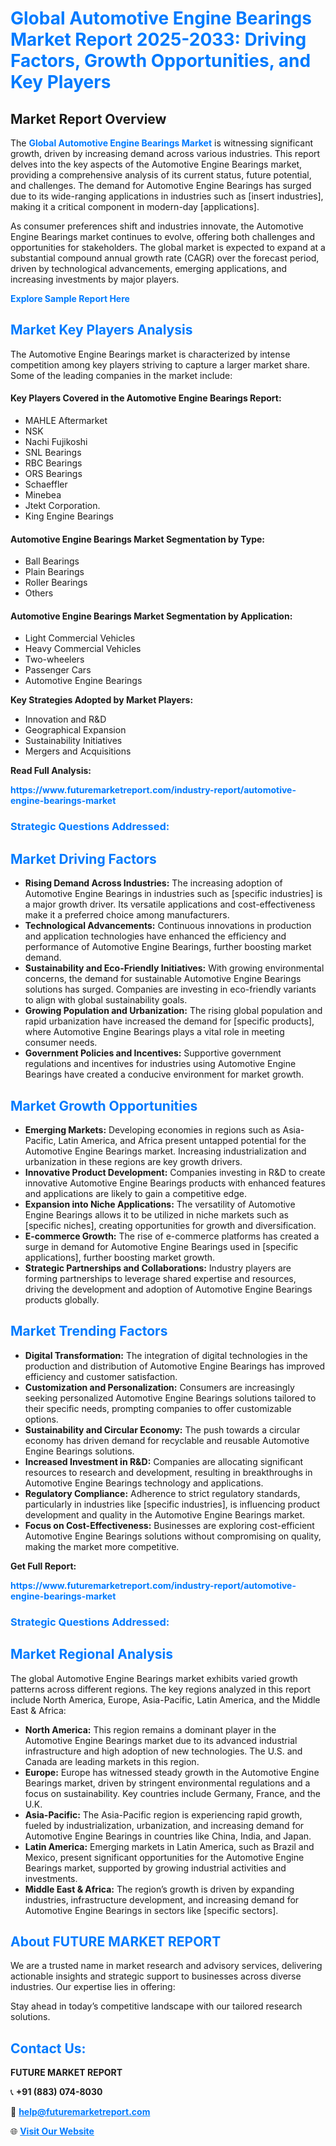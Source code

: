 <h1 style="color: #007BFF;">Global Automotive Engine Bearings Market Report 2025-2033: Driving Factors, Growth Opportunities, and Key Players</h1>

<section id="overview">
<h2>Market Report Overview</h2>
<p>The <a href="https://www.futuremarketreport.com/industry-report/automotive-engine-bearings-market" style="color: #007BFF; text-decoration: none;"><strong>Global Automotive Engine Bearings Market</strong></a> is witnessing significant growth, driven by increasing demand across various industries. This report delves into the key aspects of the Automotive Engine Bearings market, providing a comprehensive analysis of its current status, future potential, and challenges. The demand for Automotive Engine Bearings has surged due to its wide-ranging applications in industries such as [insert industries], making it a critical component in modern-day [applications].</p>
<p>As consumer preferences shift and industries innovate, the Automotive Engine Bearings market continues to evolve, offering both challenges and opportunities for stakeholders. The global market is expected to expand at a substantial compound annual growth rate (CAGR) over the forecast period, driven by technological advancements, emerging applications, and increasing investments by major players.</p>
</section>

<section id="overview">
<p><a href="https://www.futuremarketreport.com/request-sample/reportId=107139" style="color: #007BFF; text-decoration: none;"><strong>Explore Sample Report Here</strong></a></p>
</section>

<section id="key-players">
<h2 style="color: #007BFF;">Market Key Players Analysis</h2>
<p>The Automotive Engine Bearings market is characterized by intense competition among key players striving to capture a larger market share. Some of the leading companies in the market include:</p>
<h4>Key Players Covered in the Automotive Engine Bearings Report:</h4>
<ul><li>MAHLE Aftermarket</li><li>NSK</li><li>Nachi Fujikoshi</li><li>SNL Bearings</li><li>RBC Bearings</li><li>ORS Bearings</li><li>Schaeffler</li><li>Minebea</li><li>Jtekt Corporation.</li><li>King Engine Bearings</li></ul>
<h4>Automotive Engine Bearings Market Segmentation by Type:</h4>
<ul><li>Ball Bearings</li><li>Plain Bearings</li><li>Roller Bearings</li><li>Others</li></ul>

<h4>Automotive Engine Bearings Market Segmentation by Application:</h4>
<ul><li>Light Commercial Vehicles</li><li>Heavy Commercial Vehicles</li><li>Two-wheelers</li><li>Passenger Cars</li><li>Automotive Engine Bearings</li></ul>
<p><strong>Key Strategies Adopted by Market Players:</strong></p>
<ul>
<li>Innovation and R&D</li>
<li>Geographical Expansion</li>
<li>Sustainability Initiatives</li>
<li>Mergers and Acquisitions</li>
</ul>
</section>

<section>
<p><strong>Read Full Analysis: </strong></p><a href="https://www.futuremarketreport.com/industry-report/automotive-engine-bearings-market" style="color: #007BFF; text-decoration: none;"><strong>https://www.futuremarketreport.com/industry-report/automotive-engine-bearings-market</strong></a>
<h3 style="color: #007BFF;">Strategic Questions Addressed:</h3>
</section>

<section id="driving-factors">
<h2 style="color: #007BFF;">Market Driving Factors</h2>
<ul>
<li><strong>Rising Demand Across Industries:</strong> The increasing adoption of Automotive Engine Bearings in industries such as [specific industries] is a major growth driver. Its versatile applications and cost-effectiveness make it a preferred choice among manufacturers.</li>
<li><strong>Technological Advancements:</strong> Continuous innovations in production and application technologies have enhanced the efficiency and performance of Automotive Engine Bearings, further boosting market demand.</li>
<li><strong>Sustainability and Eco-Friendly Initiatives:</strong> With growing environmental concerns, the demand for sustainable Automotive Engine Bearings solutions has surged. Companies are investing in eco-friendly variants to align with global sustainability goals.</li>
<li><strong>Growing Population and Urbanization:</strong> The rising global population and rapid urbanization have increased the demand for [specific products], where Automotive Engine Bearings plays a vital role in meeting consumer needs.</li>
<li><strong>Government Policies and Incentives:</strong> Supportive government regulations and incentives for industries using Automotive Engine Bearings have created a conducive environment for market growth.</li>
</ul>
</section>

<section id="growth-opportunities">
<h2 style="color: #007BFF;">Market Growth Opportunities</h2>
<ul>
<li><strong>Emerging Markets:</strong> Developing economies in regions such as Asia-Pacific, Latin America, and Africa present untapped potential for the Automotive Engine Bearings market. Increasing industrialization and urbanization in these regions are key growth drivers.</li>
<li><strong>Innovative Product Development:</strong> Companies investing in R&D to create innovative Automotive Engine Bearings products with enhanced features and applications are likely to gain a competitive edge.</li>
<li><strong>Expansion into Niche Applications:</strong> The versatility of Automotive Engine Bearings allows it to be utilized in niche markets such as [specific niches], creating opportunities for growth and diversification.</li>
<li><strong>E-commerce Growth:</strong> The rise of e-commerce platforms has created a surge in demand for Automotive Engine Bearings used in [specific applications], further boosting market growth.</li>
<li><strong>Strategic Partnerships and Collaborations:</strong> Industry players are forming partnerships to leverage shared expertise and resources, driving the development and adoption of Automotive Engine Bearings products globally.</li>
</ul>
</section>

<section id="trending-factors">
<h2 style="color: #007BFF;">Market Trending Factors</h2>
<ul>
<li><strong>Digital Transformation:</strong> The integration of digital technologies in the production and distribution of Automotive Engine Bearings has improved efficiency and customer satisfaction.</li>
<li><strong>Customization and Personalization:</strong> Consumers are increasingly seeking personalized Automotive Engine Bearings solutions tailored to their specific needs, prompting companies to offer customizable options.</li>
<li><strong>Sustainability and Circular Economy:</strong> The push towards a circular economy has driven demand for recyclable and reusable Automotive Engine Bearings solutions.</li>
<li><strong>Increased Investment in R&D:</strong> Companies are allocating significant resources to research and development, resulting in breakthroughs in Automotive Engine Bearings technology and applications.</li>
<li><strong>Regulatory Compliance:</strong> Adherence to strict regulatory standards, particularly in industries like [specific industries], is influencing product development and quality in the Automotive Engine Bearings market.</li>
<li><strong>Focus on Cost-Effectiveness:</strong> Businesses are exploring cost-efficient Automotive Engine Bearings solutions without compromising on quality, making the market more competitive.</li>
</ul>
</section>

<section>
<p><strong>Get Full Report: </strong></p><a href="https://www.futuremarketreport.com/industry-report/automotive-engine-bearings-market" style="color: #007BFF; text-decoration: none;"><strong>https://www.futuremarketreport.com/industry-report/automotive-engine-bearings-market</strong></a>
<h3 style="color: #007BFF;">Strategic Questions Addressed:</h3>
</section>


<section id="regional-analysis">
<h2 style="color: #007BFF;">Market Regional Analysis</h2>
<p>The global Automotive Engine Bearings market exhibits varied growth patterns across different regions. The key regions analyzed in this report include North America, Europe, Asia-Pacific, Latin America, and the Middle East & Africa:</p>
<ul>
<li><strong>North America:</strong> This region remains a dominant player in the Automotive Engine Bearings market due to its advanced industrial infrastructure and high adoption of new technologies. The U.S. and Canada are leading markets in this region.</li>
<li><strong>Europe:</strong> Europe has witnessed steady growth in the Automotive Engine Bearings market, driven by stringent environmental regulations and a focus on sustainability. Key countries include Germany, France, and the U.K.</li>
<li><strong>Asia-Pacific:</strong> The Asia-Pacific region is experiencing rapid growth, fueled by industrialization, urbanization, and increasing demand for Automotive Engine Bearings in countries like China, India, and Japan.</li>
<li><strong>Latin America:</strong> Emerging markets in Latin America, such as Brazil and Mexico, present significant opportunities for the Automotive Engine Bearings market, supported by growing industrial activities and investments.</li>
<li><strong>Middle East & Africa:</strong> The region’s growth is driven by expanding industries, infrastructure development, and increasing demand for Automotive Engine Bearings in sectors like [specific sectors].</li>
</ul>
</section>

<footer>
<h2 style="color: #007BFF;">About FUTURE MARKET REPORT</h2>
<p>We are a trusted name in market research and advisory services, delivering actionable insights and strategic support to businesses across diverse industries. Our expertise lies in offering:</p>

<p>Stay ahead in today’s competitive landscape with our tailored research solutions.</p>

<h2 style="color: #007BFF;">Contact Us:</h2>
<p><strong>FUTURE MARKET REPORT</strong></p>
<p>📞 <strong>+91 (883) 074-8030</strong></p>
<p>📧 <strong><a href="mailto:help@futuremarketreport.com" style="color: #007BFF;">help@futuremarketreport.com</a></strong></p>
<p>🌐 <strong><a href="https://www.futuremarketreport.com/" style="color: #007BFF;">Visit Our Website</a></strong></p>
</footer>